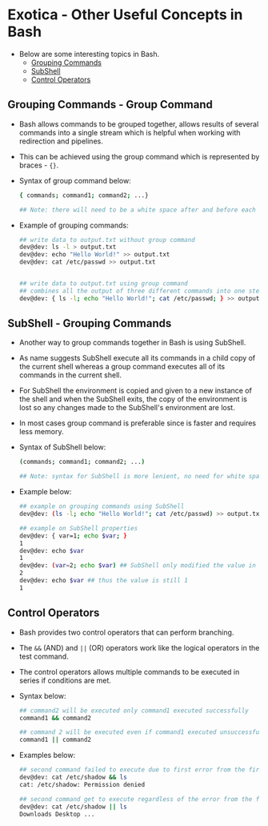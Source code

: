 # Exotica - Other Useful Concepts in Bash
 - Below are some interesting topics in Bash.
    - [Grouping Commands](#grouping-commands---group-command)
    - [SubShell](#subshell---grouping-commands)
    - [Control Operators](#control-operators)

## Grouping Commands - Group Command
 - Bash allows commands to be grouped together, allows results of several commands into a single stream which is helpful when working with redirection and pipelines.
 - This can be achieved using the group command which is represented by braces - `{}`.
 - Syntax of group command below:
    
    ```bash
    { commands; command1; command2; ...}

    ## Note: there will need to be a white space after and before each brace and each command needs to be separated with semi colon 
    ```

- Example of grouping commands:

    ```bash
    ## write data to output.txt without group command
    dev@dev: ls -l > output.txt
    dev@dev: echo "Hello World!" >> output.txt
    dev@dev: cat /etc/passwd >> output.txt 
    

    ## write data to output.txt using group command
    ## combines all the output of three different commands into one steam and using redirection to write into output.txt file
    dev@dev: { ls -l; echo "Hello World!"; cat /etc/passwd; } >> output.txt
    ```

## SubShell - Grouping Commands
 - Another way to group commands together in Bash is using SubShell.
 - As name suggests SubShell execute all its commands in a child copy of the current shell whereas a group command executes all of its commands in the current shell.
 - For SubShell the environment is copied and given to a new instance of the shell and when the SubShell exits, the copy of the environment is lost so any changes made to the SubShell's environment are lost. 
 - In most cases group command is preferable since is faster and requires less memory.
 - Syntax of SubShell below:

    ```bash
    (commands; command1; command2; ...)

    ## Note: syntax for SubShell is more lenient, no need for white space before and after the curly brackets.
    ```   

 - Example below:
    
    ```bash
    ## example on grouping commands using SubShell
    dev@dev: (ls -l; echo "Hello World!"; cat /etc/passwd) >> output.txt

    ## example on SubShell properties
    dev@dev: { var=1; echo $var; }
    1
    dev@dev: echo $var
    1
    dev@dev: (var=2; echo $var) ## SubShell only modified the value in the new SubShell
    2 
    dev@dev: echo $var ## thus the value is still 1
    1
    ``` 

## Control Operators
 - Bash provides two control operators that can perform branching. 
 - The `&&` (AND) and `||` (OR) operators work like the logical operators in the test command.
 - The control operators allows multiple commands to be executed in series if conditions are met.
 - Syntax below:
    
    ```bash
    ## command2 will be executed only command1 executed successfully 
    command1 && command2

    ## command 2 will be executed even if command1 executed unsuccessfully
    command1 || command2
    ```
- Examples below:

    ```bash
    ## second command failed to execute due to first error from the first command
    dev@dev: cat /etc/shadow && ls
    cat: /etc/shadow: Permission denied

    ## second command get to execute regardless of the error from the first command
    dev@dev: cat /etc/shadow || ls
    Downloads Desktop ...
    ```